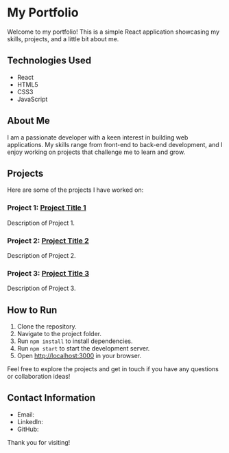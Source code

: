 # My Portfolio

Welcome to my portfolio! This is a simple React application showcasing my skills, projects, and a little bit about me.

## Technologies Used

- React
- HTML5
- CSS3
- JavaScript

## About Me

I am a passionate developer with a keen interest in building web applications. My skills range from front-end to back-end development, and I enjoy working on projects that challenge me to learn and grow.

## Projects

Here are some of the projects I have worked on:

### Project 1: [Project Title 1](link-to-project-1)
Description of Project 1.

### Project 2: [Project Title 2](link-to-project-2)
Description of Project 2.

### Project 3: [Project Title 3](link-to-project-3)
Description of Project 3.

## How to Run

1. Clone the repository.
2. Navigate to the project folder.
3. Run `npm install` to install dependencies.
4. Run `npm start` to start the development server.
5. Open [http://localhost:3000](http://localhost:3000) in your browser.

Feel free to explore the projects and get in touch if you have any questions or collaboration ideas!

## Contact Information

- Email: 
- LinkedIn: 
- GitHub: 

Thank you for visiting!

